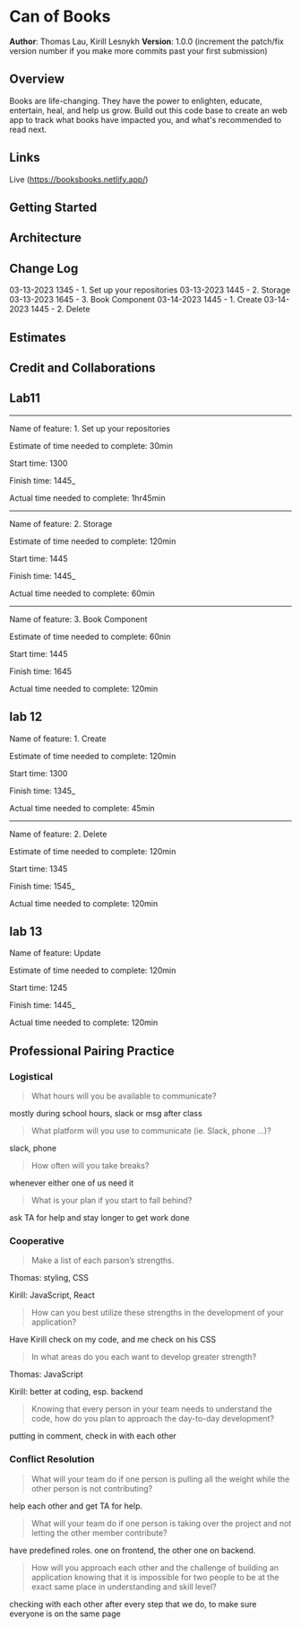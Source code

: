 # Can of Books

**Author**: Thomas Lau, Kirill Lesnykh
**Version**: 1.0.0 (increment the patch/fix version number if you make more commits past your first submission)

## Overview
Books are life-changing. They have the power to enlighten, educate, entertain, heal, and help us grow. Build out this code base to create an web app to track what books have impacted you, and what's recommended to read next.

## Links

Live (https://booksbooks.netlify.app/)

## Getting Started
<!-- What are the steps that a user must take in order to build this app on their own machine and get it running? -->

## Architecture
<!-- Provide a detailed description of the application design. What technologies (languages, libraries, etc) you're using, and any other relevant design information. -->

## Change Log
<!-- Use this area to document the iterative changes made to your application as each feature is successfully implemented. Use time stamps. Here's an example:

01-01-2001 4:59pm - Application now has a fully-functional express server, with a GET route for the location resource. -->

03-13-2023 1345 - 1. Set up your repositories
03-13-2023 1445 - 2. Storage
03-13-2023 1645 - 3. Book Component
03-14-2023 1445 - 1. Create
03-14-2023 1445 - 2. Delete

## Estimates
<!-- See below -->

## Credit and Collaborations
<!-- Give credit (and a link) to other people or resources that helped you build this application. -->

## Lab11

-----
Name of feature: 1. Set up your repositories

Estimate of time needed to complete: 30min

Start time: 1300

Finish time: 1445_

Actual time needed to complete: 1hr45min

-----

Name of feature: 2. Storage

Estimate of time needed to complete: 120min

Start time: 1445

Finish time: 1445_

Actual time needed to complete: 60min

-----

Name of feature: 3. Book Component

Estimate of time needed to complete: 60nin

Start time: 1445

Finish time: 1645

Actual time needed to complete: 120min

## lab 12

Name of feature: 1. Create

Estimate of time needed to complete: 120min

Start time: 1300

Finish time: 1345_

Actual time needed to complete: 45min

-----

Name of feature: 2. Delete

Estimate of time needed to complete: 120min

Start time: 1345

Finish time: 1545_

Actual time needed to complete: 120min

## lab 13

Name of feature: Update

Estimate of time needed to complete: 120min

Start time: 1245

Finish time: 1445_

Actual time needed to complete: 120min

## Professional Pairing Practice

### Logistical

> What hours will you be available to communicate?

mostly during school hours, slack or msg after class

> What platform will you use to communicate (ie. Slack, phone …)?

slack, phone

> How often will you take breaks?

whenever either one of us need it

> What is your plan if you start to fall behind?

ask TA for help and stay longer to get work done

### Cooperative

> Make a list of each parson’s strengths.

Thomas: styling, CSS

Kirill: JavaScript, React

> How can you best utilize these strengths in the development of your application?

Have Kirill check on my code, and me check on his CSS

> In what areas do you each want to develop greater strength?

Thomas: JavaScript

Kirill: better at coding, esp. backend

> Knowing that every person in your team needs to understand the code, how do you plan to approach the day-to-day development?

putting in comment, check in with each other

### Conflict Resolution

> What will your team do if one person is pulling all the weight while the other person is not contributing?

help each other and get TA for help.

> What will your team do if one person is taking over the project and not letting the other member contribute?

have predefined roles. one on frontend, the other one on backend.

> How will you approach each other and the challenge of building an application knowing that it is impossible for two people to be at the exact same place in understanding and skill level?

checking with each other after every step that we do, to make sure everyone is on the same page